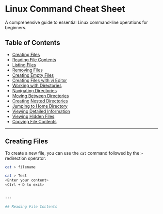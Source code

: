 # Linux Command Cheat Sheet

A comprehensive guide to essential Linux command-line operations for beginners.

## Table of Contents

- [Creating Files](#creating-files)
- [Reading File Contents](#reading-file-contents)
- [Listing Files](#listing-files)
- [Removing Files](#removing-files)
- [Creating Empty Files](#creating-empty-files)
- [Creating Files with vi Editor](#creating-files-with-vi-editor)
- [Working with Directories](#working-with-directories)
- [Navigating Directories](#navigating-directories)
- [Moving Between Directories](#moving-between-directories)
- [Creating Nested Directories](#creating-nested-directories)
- [Jumping to Home Directory](#jumping-to-home-directory)
- [Viewing Detailed Information](#viewing-detailed-information)
- [Viewing Hidden Files](#viewing-hidden-files)
- [Copying File Contents](#copying-file-contents)

---

## Creating Files

To create a new file, you can use the `cat` command followed by the `>` redirection operator:

```bash
cat > filename

cat > Test
<Enter your content>
<Ctrl + D to exit>


---

## Reading File Contents

